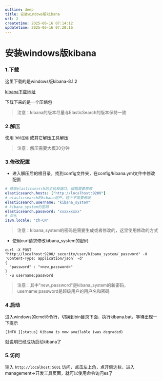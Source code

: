 ```yaml
---
outline: deep
title: 安装windows版kibana
url: 2
createtime: 2025-06-16 07:14:12
updatetime: 2025-06-16 07:20:16
---
```


# 安装windows版kibana

### 1.下载
这里下载的是windows版kibana-8.1.2

[kibana下载地址](https://artifacts.elastic.co/downloads/kibana/kibana-8.1.2-windows-x86_64.zip)

下载下来的是一个压缩包
> 注意：kibana的版本尽量与ElasticSearch的版本保持一致

### 2.解压
使用 `360压缩` 或其它解压工具解压
> 注意：解压需要大概30分钟

### 3.修改配置
- 进入解压后的根目录，找到config文件夹，在config/kibana.yml文件中修改配置

```yml
# 修改elasticsearch的主机和端口，根据需要修改
elasticsearch.hosts: ["http://localhost:9200"]
# elasticsearch的kibana用户，这个不需要修改
elasticsearch.username: "kibana_system"
# kibana_system的密码
elasticsearch.password: "xxxxxxxxx"
# 汉化
i18n.locale: "zh-CN"
```

> 注意：kibana_system的密码是需要生成或者修改的，这里使用修改的方式

- 使用curl请求修改kibana_system的密码
```shell
curl -X POST "http://localhost:9200/_security/user/kibana_system/_password" -H 'Content-Type: application/json' -d'
{
  "password" : "<new_password>"
}
' -u username:password

```
> 注意：其中"new_password"是kibana_system的新密码，username:password是超级用户的用户名和密码

### 4.启动
进入windows的cmd命令行，切换到bin目录下面，执行kibana.bat，等待出现一下提示
```log
[INFO ][status] Kibana is now available (was degraded)
```
就说明已经成功启动kibana了

### 5.访问
输入 `http://localhost:5601` 访问，点击左上角，点开侧边栏，进入management->开发工具页面，就可以使用命令访问es了